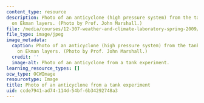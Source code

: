 ```yaml
---
content_type: resource
description: Photo of an anticyclone (high pressure system) from the tank experiment
  on Ekman layers. (Photo by Prof. John Marshall.)
file: /media/courses/12-307-weather-and-climate-laboratory-spring-2009/ccde7941ad74114d54bf6b34292748a3_12-307s09.jpg
file_type: image/jpeg
image_metadata:
  caption: Photo of an anticyclone (high pressure system) from the tank experiment
    on Ekman layers. (Photo by Prof. John Marshall.)
  credit: ''
  image-alt: Photo of an anticyclone from a tank experiment.
learning_resource_types: []
ocw_type: OCWImage
resourcetype: Image
title: Photo of an anticyclone from a tank experiment
uid: ccde7941-ad74-114d-54bf-6b34292748a3
---
```

